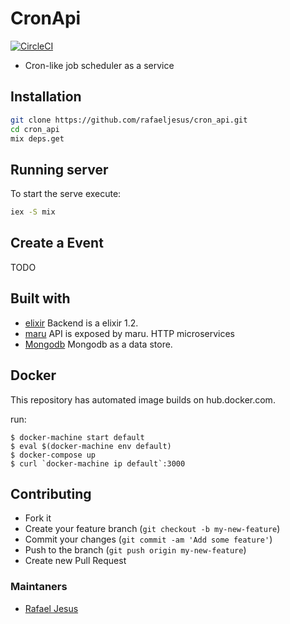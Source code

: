 # CronApi

[![CircleCI](https://circleci.com/gh/rafaeljesus/cron_api.svg?style=svg)](https://circleci.com/gh/rafaeljesus/cron_api)

* Cron-like job scheduler as a service

## Installation
```bash
git clone https://github.com/rafaeljesus/cron_api.git
cd cron_api
mix deps.get
```

## Running server
To start the serve execute:
```bash
iex -S mix
```

## Create a Event
TODO

## Built with
- [elixir](http://elixir-lang.org) Backend is a elixir 1.2.
- [maru](https://github.com/falood/maru) API is exposed by maru. HTTP microservices
- [Mongodb](https://www.mongodb.com) Mongodb as a data store.

## Docker
This repository has automated image builds on hub.docker.com.

run:
```
$ docker-machine start default
$ eval $(docker-machine env default)
$ docker-compose up
$ curl `docker-machine ip default`:3000
```

## Contributing
- Fork it
- Create your feature branch (`git checkout -b my-new-feature`)
- Commit your changes (`git commit -am 'Add some feature'`)
- Push to the branch (`git push origin my-new-feature`)
- Create new Pull Request

### Maintaners

* [Rafael Jesus](https://github.com/rafaeljesus)
